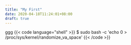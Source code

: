 ```yaml
---
title: "My First"
date: 2020-04-18T11:24:01+08:00
draft: true
---
```

ggg
{{< code language="shell" >}}
    $ sudo bash -c 'echo 0 > /proc/sys/kernel/randomize_va_space'
{{< /code >}}

